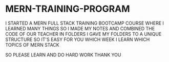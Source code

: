 # MERN-TRAINING-PROGRAM

I STARTED A MERN FULL STACK TRAINING BOOTCAMP COURSE WHERE I LEARNED MANY THINGS SO I MADE MY NOTES AND COMBINED THE CODE OF OUR TEACHER IN FOLDERS I GAVE MY FOLDERS TO A UNIQUE STRUCTURE SO IT'S EASY FOR YOU WHICH WEEK I LEARN WHICH TOPICS OF MERN STACK 

SO PLEASE LEARN AND DO HARD WORK
THANK YOU
